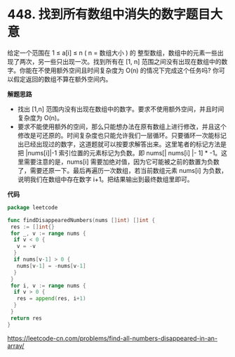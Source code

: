 # 448. 找到所有数组中消失的数字**题目大意** 

给定一个范围在 1 ≤ a[i] ≤ n ( n = 数组大小 ) 的 整型数组，数组中的元素一些出现了两次，另一些只出现一次。找到所有在 [1, n] 范围之间没有出现在数组中的数字。你能在不使用额外空间且时间复杂度为 O(n) 的情况下完成这个任务吗? 你可以假定返回的数组不算在额外空间内。

**解题思路**  

- 找出 [1,n] 范围内没有出现在数组中的数字。要求不使用额外空间，并且时间复杂度为 O(n)。
- 要求不能使用额外的空间，那么只能想办法在原有数组上进行修改，并且这个修改是可还原的。时间复杂度也只能允许我们一层循环。只要循环一次能标记出已经出现过的数字，这道题就可以按要求解答出来。这里笔者的标记方法是把 |nums[i]|-1 索引位置的元素标记为负数。即 nums[| nums[i] |- 1] * -1。这里需要注意的是，nums[i] 需要加绝对值，因为它可能被之前的数置为负数了，需要还原一下。最后再遍历一次数组，若当前数组元素 nums[i] 为负数，说明我们在数组中存在数字 i+1。把结果输出到最终数组里即可。

**代码**  

```go
package leetcode

func findDisappearedNumbers(nums []int) []int {
 res := []int{}
 for _, v := range nums {
  if v < 0 {
   v = -v
  }
  if nums[v-1] > 0 {
   nums[v-1] = -nums[v-1]
  }
 }
 for i, v := range nums {
  if v > 0 {
   res = append(res, i+1)
  }
 }
 return res
}
```

https://leetcode-cn.com/problems/find-all-numbers-disappeared-in-an-array/
